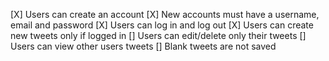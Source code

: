 [X] Users can create an account
[X] New accounts must have a username, email and password
[X] Users can log in and log out
[X] Users can create new tweets only if logged in
[] Users can edit/delete only their tweets
[] Users can view other users tweets
[] Blank tweets are not saved
